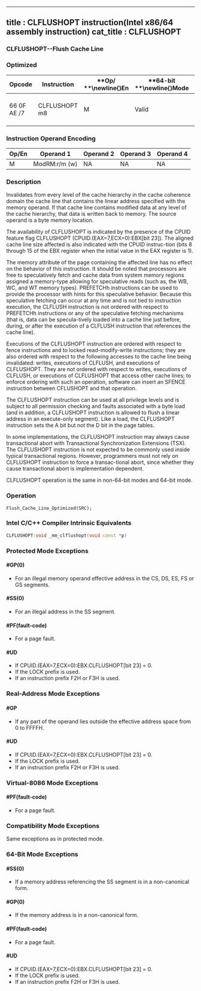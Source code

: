 ----------------------------
title : CLFLUSHOPT instruction(Intel x86/64 assembly instruction)
cat_title : CLFLUSHOPT
----------------------------
### CLFLUSHOPT--Flush Cache Line 
### Optimized


|**Opcode**|**Instruction**|**Op/ **\newline{}**En**|**64-bit **\newline{}**Mode**|**Compat/**\newline{}**Leg Mode**|**Description**|
|----------|---------------|------------------------|-----------------------------|---------------------------------|---------------|
|66 0F AE /7|CLFLUSHOPT m8|M|Valid|Valid|Flushes cache line containing m8.|
### Instruction Operand Encoding


|Op/En|Operand 1|Operand 2|Operand 3|Operand 4|
|-----|---------|---------|---------|---------|
|M|ModRM:r/m (w)|NA|NA|NA|
### Description


Invalidates from every level of the cache hierarchy in the cache coherence domain the cache line that contains the linear address specified with the memory operand. If that cache line contains modified data at any level of the cache hierarchy, that data is written back to memory. The source operand is a byte memory location.

The availability of CLFLUSHOPT is indicated by the presence of the CPUID feature flag CLFLUSHOPT (CPUID.(EAX=7,ECX=0):EBX[bit 23]). The aligned cache line size affected is also indicated with the CPUID instruc-tion (bits 8 through 15 of the EBX register when the initial value in the EAX register is 1).

The memory attribute of the page containing the affected line has no effect on the behavior of this instruction. It should be noted that processors are free to speculatively fetch and cache data from system memory regions assigned a memory-type allowing for speculative reads (such as, the WB, WC, and WT memory types). PREFETCHh instructions can be used to provide the processor with hints for this speculative behavior. Because this speculative fetching can occur at any time and is not tied to instruction execution, the CLFLUSH instruction is not ordered with respect to PREFETCHh instructions or any of the speculative fetching mechanisms (that is, data can be specula-tively loaded into a cache line just before, during, or after the execution of a CLFLUSH instruction that references the cache line).

Executions of the CLFLUSHOPT instruction are ordered with respect to fence instructions and to locked read-modify-write instructions; they are also ordered with respect to the following accesses to the cache line being invalidated: writes, executions of CLFLUSH, and executions of CLFLUSHOPT. They are not ordered with respect to writes, executions of CLFLUSH, or executions of CLFLUSHOPT that access other cache lines; to enforce ordering with such an operation, software can insert an SFENCE instruction between CFLUSHOPT and that operation.

The CLFLUSHOPT instruction can be used at all privilege levels and is subject to all permission checking and faults associated with a byte load (and in addition, a CLFLUSHOPT instruction is allowed to flush a linear address in an execute-only segment). Like a load, the CLFLUSHOPT instruction sets the A bit but not the D bit in the page tables.

In some implementations, the CLFLUSHOPT instruction may always cause transactional abort with Transactional Synchronization Extensions (TSX). The CLFLUSHOPT instruction is not expected to be commonly used inside typical transactional regions. However, programmers must not rely on CLFLUSHOPT instruction to force a transac-tional abort, since whether they cause transactional abort is implementation dependent.

CLFLUSHOPT operation is the same in non-64-bit modes and 64-bit mode.


### Operation

```info-verb
Flush_Cache_Line_Optimized(SRC);
```

### Intel C/C++ Compiler Intrinsic Equivalents

```cpp
CLFLUSHOPT:void _mm_clflushopt(void const *p)
```

### Protected Mode Exceptions

#### #GP(0)
* For an illegal memory operand effective address in the CS, DS, ES, FS or GS segments.

#### #SS(0)
* For an illegal address in the SS segment. 

#### #PF(fault-code)
* For a page fault.

#### #UD
* If CPUID.(EAX=7,ECX=0):EBX.CLFLUSHOPT[bit 23] = 0.
* If the LOCK prefix is used.
* If an instruction prefix F2H or F3H is used.

### Real-Address Mode Exceptions

#### #GP
* If any part of the operand lies outside the effective address space from 0 to FFFFH.

#### #UD
* If CPUID.(EAX=7,ECX=0):EBX.CLFLUSHOPT[bit 23] = 0.
* If the LOCK prefix is used.
* If an instruction prefix F2H or F3H is used.

### Virtual-8086 Mode Exceptions

#### #PF(fault-code)
* For a page fault.

### Compatibility Mode Exceptions



Same exceptions as in protected mode.


### 64-Bit Mode Exceptions

#### #SS(0)
* If a memory address referencing the SS segment is in a non-canonical form.

#### #GP(0)
* If the memory address is in a non-canonical form.

#### #PF(fault-code)
* For a page fault.

#### #UD
* If CPUID.(EAX=7,ECX=0):EBX.CLFLUSHOPT[bit 23] = 0.
* If the LOCK prefix is used.
* If an instruction prefix F2H or F3H is used.
